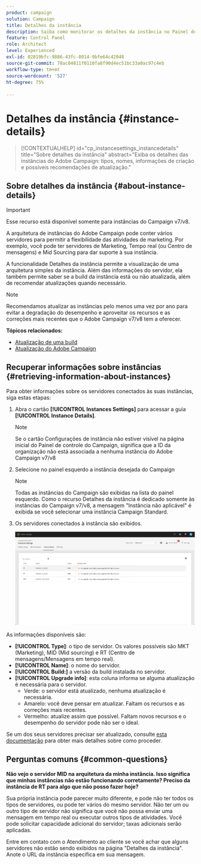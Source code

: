 ```yaml
---
product: campaign
solution: Campaign
title: Detalhes da instância
description: Saiba como monitorar os detalhes da instância no Painel de controle
feature: Control Panel
role: Architect
level: Experienced
exl-id: 02819bfc-9886-43fc-8014-9bfe64c42048
source-git-commit: 78ac04811f0110fa8f90d4ec51bc33a0ac97c4eb
workflow-type: tm+mt
source-wordcount: '527'
ht-degree: 75%

---
```


# Detalhes da instância {#instance-details}

>[!CONTEXTUALHELP]
>id="cp_instancesettings_instancedetails"
>title="Sobre detalhes da instância"
>abstract="Exiba os detalhes das instâncias do Adobe Campaign: tipos, nomes, informações de criação e possíveis recomendações de atualização."

## Sobre detalhes da instância {#about-instance-details}

>[!IMPORTANT]
>
>Esse recurso está disponível somente para instâncias do Campaign v7/v8.

A arquitetura de instâncias do Adobe Campaign pode conter vários servidores para permitir a flexibilidade das atividades de marketing. Por exemplo, você pode ter servidores de Marketing, Tempo real (ou Centro de mensagens) e Mid Sourcing para dar suporte à sua instância.

A funcionalidade Detalhes da instância permite a visualização de uma arquitetura simples da instância. Além das informações do servidor, ela também permite saber se a build da instância está ou não atualizada, além de recomendar atualizações quando necessário.

>[!NOTE]
>
>Recomendamos atualizar as instâncias pelo menos uma vez por ano para evitar a degradação do desempenho e aproveitar os recursos e as correções mais recentes que o Adobe Campaign v7/v8 tem a oferecer.

**Tópicos relacionados:**

* [Atualização de uma build](https://experienceleague.adobe.com/docs/campaign-classic/using/monitoring-campaign-classic/updating-adobe-campaign/build-upgrade.html)
* [Atualização do Adobe Campaign](https://experienceleague.adobe.com/docs/campaign-classic/using/monitoring-campaign-classic/updating-adobe-campaign/introduction.html)

## Recuperar informações sobre instâncias {#retrieving-information-about-instances}

Para obter informações sobre os servidores conectados às suas instâncias, siga estas etapas:

1. Abra o cartão **[!UICONTROL Instances Settings]** para acessar a guia **[!UICONTROL Instance Details]**.

   >[!NOTE]
   >
   >Se o cartão Configurações de instância não estiver visível na página inicial do Painel de controle do Campaign, significa que a ID da organização não está associada a nenhuma instância do Adobe Campaign v7/v8

1. Selecione no painel esquerdo a instância desejada do Campaign 

   >[!NOTE]
   >
   >Todas as instâncias do Campaign são exibidas na lista do painel esquerdo. Como o recurso Detalhes da instância é dedicado somente às instâncias do Campaign v7/v8, a mensagem &quot;Instância não aplicável&quot; é exibida se você selecionar uma instância Campaign Standard.

1. Os servidores conectados à instância são exibidos.

   ![](assets/instance_details.png)

As informações disponíveis são:

* **[!UICONTROL Type]**: o tipo de servidor. Os valores possíveis são MKT (Marketing), MID (Mid sourcing) e RT (Centro de mensagens/Mensagens em tempo real).
* **[!UICONTROL Name]**: o nome do servidor.
* **[!UICONTROL Build:]** a versão da build instalada no servidor.
* **[!UICONTROL Upgrade info]**: esta coluna informa se alguma atualização é necessária para o servidor.
   * Verde: o servidor está atualizado, nenhuma atualização é necessária.
   * Amarelo: você deve pensar em atualizar. Faltam os recursos e as correções mais recentes.
   * Vermelho: atualize assim que possível. Faltam novos recursos e o desempenho do servidor pode não ser o ideal.

Se um dos seus servidores precisar ser atualizado, consulte [esta documentação](https://experienceleague.adobe.com/docs/campaign-classic/using/monitoring-campaign-classic/updating-adobe-campaign/build-upgrade.html) para obter mais detalhes sobre como proceder.

## Perguntas comuns {#common-questions}

**Não vejo o servidor MID na arquitetura da minha instância. Isso significa que minhas instâncias não estão funcionando corretamente? Preciso da instância de RT para algo que não posso fazer hoje?**

Sua própria instância pode parecer muito diferente, e pode não ter todos os tipos de servidores, ou pode ter vários do mesmo servidor. Não ter um ou outro tipo de servidor não significa que você não possa enviar uma mensagem em tempo real ou executar outros tipos de atividades. Você pode solicitar capacidade adicional do servidor; taxas adicionais serão aplicadas.

Entre em contato com o Atendimento ao cliente se você achar que alguns servidores não estão sendo exibidos na página &quot;Detalhes da instância&quot;. Anote o URL da instância específica em sua mensagem.

